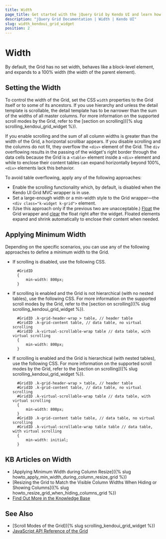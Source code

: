 ```yaml
---
title: Width
page_title: Get started with the jQuery Grid by Kendo UI and learn how to apply different widths to the widget.
description: "jQuery Grid Documentation | Width | Kendo UI"
slug: width_kendoui_grid_widget
position: 2
---
```


# Width

By default, the Grid has no set width, behaves like a block-level element, and expands to a 100% width (the width of the parent element).

## Setting the Width

To control the width of the Grid, set the CSS `width` properties to the Grid itself or to some of its ancestors. If you use hierarchy and unless the detail template is scrollable, the detail template has to be narrower than the sum of the widths of all master columns. For more information on the supported scroll modes by the Grid, refer to the [section on scrolling]({% slug scrolling_kendoui_grid_widget %}).

If you enable scrolling and the sum of all column widths is greater than the width of the Grid, a horizontal scrollbar appears. If you disable scrolling and the columns do not fit, they overflow the `<div>` element of the Grid. The `div` overflowing results in the passing of the widget's right border through the data cells because the Grid is a `<table>` element inside a `<div>` element and while to enclose their content tables can expand horizontally beyond 100%, `<div>` elements lack this behavior.

To avoid table overflowing, apply any of the following approaches:
* Enable the scrolling functionality which, by default, is disabled when the Kendo UI Grid MVC wrapper is in use.
* Set a large-enough width or a min-width style to the Grid wrapper&mdash;the `<div class="k-widget k-grid">` element.
* (Use this approach only if the previous two are unacceptable.) [Float](https://developer.mozilla.org/en-US/docs/Web/CSS/float) the Grid wrapper and [clear](https://developer.mozilla.org/en-US/docs/Web/CSS/clear) the float right after the widget. Floated elements expand and shrink automatically to enclose their content when needed.

## Applying Minimum Width

Depending on the specific scenarios, you can use any of the following approaches to define a minimum width to the Grid.

* If scrolling is disabled, use the following CSS.

        #GridID
        {
            min-width: 800px;
        }

* If scrolling is enabled and the Grid is not hierarchical (with no nested tables), use the following CSS. For more information on the supported scroll modes by the Grid, refer to the [section on scrolling]({% slug scrolling_kendoui_grid_widget %}).

        #GridID .k-grid-header-wrap > table, // header table
        #GridID .k-grid-content table, // data table, no virtual scrolling
        #GridID .k-virtual-scrollable-wrap table // data table, with virtual scrolling
        {
            min-width: 800px;
        }

* If scrolling is enabled and the Grid is hierarchical (with nested tables), use the following CSS. For more information on the supported scroll modes by the Grid, refer to the [section on scrolling]({% slug scrolling_kendoui_grid_widget %}).

        #GridID .k-grid-header-wrap > table, // header table
        #GridID .k-grid-content table, // data table, no virtual scrolling
        #GridID .k-virtual-scrollable-wrap table // data table, with virtual scrolling
        {
            min-width: 800px;
        }
        #GridID .k-grid-content table table, // data table, no virtual scrolling
        #GridID .k-virtual-scrollable-wrap table table // data table, with virtual scrolling
        {
            min-width: initial;
        }

## KB Articles on Width

* [Applying Minimum Width during Column Resize]({% slug howto_apply_min_width_during_column_resize_grid %})
* [Resizing the Grid to Match the Visible Column Widths When Hiding or Showing Columns]({% slug howto_resize_grid_when_hiding_columns_grid %})
* [Find Out More in the Knowledge Base](/knowledge-base)

## See Also

* [Scroll Modes of the Grid]({% slug scrolling_kendoui_grid_widget %})
* [JavaScript API Reference of the Grid](/api/javascript/ui/grid)
